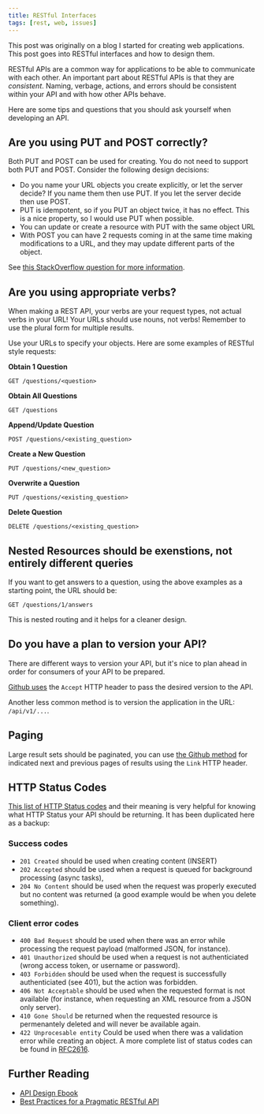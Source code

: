 ```yaml
---
title: RESTful Interfaces
tags: [rest, web, issues]
---
```


This post was originally on a blog I started for creating web applications. This post goes into RESTful interfaces and how to design them.

RESTful APIs are a common way for applications to be able to communicate with each other.  An important part about RESTful APIs is that they are *consistent*.  Naming, verbage, actions, and errors should be consistent within your API and with how other APIs behave.

Here are some tips and questions that you should ask yourself when developing an API.

## Are you using PUT and POST correctly?

Both PUT and POST can be used for creating. You do not need to support both PUT and POST. Consider the following design decisions:

- Do you name your URL objects you create explicitly, or let the server decide? If you name them then use PUT. If you let the server decide then use POST.
- PUT is idempotent, so if you PUT an object twice, it has no effect. This is a nice property, so I would use PUT when possible.
- You can update or create a resource with PUT with the same object URL
- With POST you can have 2 requests coming in at the same time making modifications to a URL, and they may update different parts of the object.

See [this StackOverflow question for more information](http://stackoverflow.com/questions/630453/put-vs-post-in-rest).

## Are you using appropriate verbs?

When making a REST API, your verbs are your request types, not actual verbs in your URL!  Your URLs should use nouns, not verbs!  Remember to use the plural form for multiple results.

Use your URLs to specify your objects.  Here are some examples of RESTful style requests:

**Obtain 1 Question**

```
GET /questions/<question>
```

**Obtain All Questions**

```
GET /questions
```

**Append/Update Question**

```
POST /questions/<existing_question>
```

**Create a New Question**

```
PUT /questions/<new_question>
```

**Overwrite a Question**

```
PUT /questions/<existing_question>
```

**Delete Question**

```
DELETE /questions/<existing_question>
```

## Nested Resources should be exenstions, not entirely different queries

If you want to get answers to a question, using the above examples as a starting point, the URL should be:

```
GET /questions/1/answers
```

This is nested routing and it helps for a cleaner design.

## Do you have a plan to version your API?

There are different ways to version your API, but it's nice to plan ahead in order for consumers of your API to be prepared.

[Github uses](https://developer.github.com/v3/media/#request-specific-version) the `Accept` HTTP header to pass the desired version to the API.

Another less common method is to version the application in the URL: `/api/v1/...`.

## Paging

Large result sets should be paginated, you can use [the Github method](https://developer.github.com/guides/traversing-with-pagination/) for indicated next and previous pages of results using the `Link` HTTP header.

## HTTP Status Codes

[This list of HTTP Status codes](https://bourgeois.me/rest/) and their meaning is very helpful for knowing what HTTP Status your API should be returning.  It has been duplicated here as a backup:

### Success codes

- `201 Created` should be used when creating content (INSERT)
- `202 Accepted` should be used when a request is queued for background processing (async tasks),
- `204 No Content` should be used when the request was properly executed but no content was returned (a good example would be when you delete something).

### Client error codes

- `400 Bad Request` should be used when there was an error while processing the request payload (malformed JSON, for instance).
- `401 Unauthorized` should be used when a request is not authenticiated (wrong access token, or username or password).
- `403 Forbidden` should be used when the request is successfully authenticiated (see 401), but the action was forbidden.
- `406 Not Acceptable` should be used when the requested format is not available (for instance, when requesting an XML resource from a JSON only server).
- `410 Gone Should` be returned when the requested resource is permenantely deleted and will never be available again.
- `422 Unprocesable entity` Could be used when there was a validation error while creating an object.
A more complete list of status codes can be found in [RFC2616](http://www.w3.org/Protocols/rfc2616/rfc2616-sec10.html).

## Further Reading

- [API Design Ebook](https://pages.apigee.com/rs/apigee/images/api-design-ebook-2012-03.pdf)
- [Best Practices for a Pragmatic RESTful API](http://www.vinaysahni.com/best-practices-for-a-pragmatic-restful-api)

